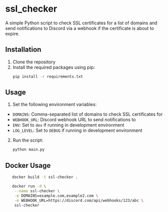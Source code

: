 # ssl_checker

A simple Python script to check SSL certificates for a list of domains and send notifications to Discord via a webhook if the certificate is about to expire.

## Installation

1. Clone the repository
2. Install the required packages using pip:
    ```bash
    pip install -r requirements.txt
    ```

## Usage

1. Set the following environment variables:
- `DOMAINS`: Comma-separated list of domains to check SSL certificates for
- `WEBHOOK_URL`: Discord webhook URL to send notifications to
- `ENV`: Set to `dev` if running in development environment
- `LOG_LEVEL`: Set to `DEBUG` if running in development environment
2. Run the script:
    ```bash
    python main.py
    ```

## Docker Usage
```bash
   docker build -t ssl-checker .
```

```bash
   docker run -d \
    --name ssl-checker \
    -e DOMAINS=example.com,example2.com \
    -e WEBHOOK_URL=https://discord.com/api/webhooks/123/abc \
    ssl-checker
```
